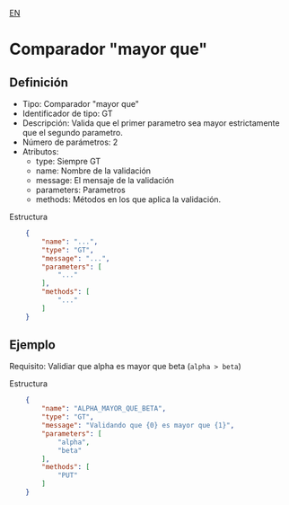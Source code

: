 [EN](GT.md)
# Comparador "mayor que"

## Definición
* Tipo: Comparador "mayor que"
* Identificador de tipo: GT
* Descripción: Valida que el primer parametro sea mayor estrictamente que el segundo parametro.
* Número de parámetros: 2
* Atributos:
  * type: Siempre GT
  * name: Nombre de la validación
  * message: El mensaje de la validación
  * parameters: Parametros
  * methods: Métodos en los que aplica la validación.

Estructura
```json
	{
		"name": "...",
		"type": "GT",
		"message": "...",
		"parameters": [
			"..."
		],
		"methods": [
			"..."
		]
	}
```
## Ejemplo

Requisito: Validiar que alpha es mayor que beta (`alpha > beta`)

Estructura
```json
	{
		"name": "ALPHA_MAYOR_QUE_BETA",
		"type": "GT",
		"message": "Validando que {0} es mayor que {1}",
		"parameters": [
			"alpha",
			"beta"
		],
		"methods": [
			"PUT"
		]
	}
```
